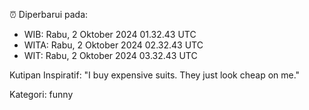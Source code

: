 ⏰ Diperbarui pada:
- WIB: Rabu, 2 Oktober 2024 01.32.43 UTC
- WITA: Rabu, 2 Oktober 2024 02.32.43 UTC
- WIT: Rabu, 2 Oktober 2024 03.32.43 UTC

Kutipan Inspiratif:
"I buy expensive suits. They just look cheap on me."


Kategori: funny

